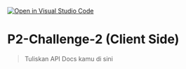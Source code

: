 [![Open in Visual Studio Code](https://classroom.github.com/assets/open-in-vscode-2e0aaae1b6195c2367325f4f02e2d04e9abb55f0b24a779b69b11b9e10269abc.svg)](https://classroom.github.com/online_ide?assignment_repo_id=15357849&assignment_repo_type=AssignmentRepo)
# P2-Challenge-2 (Client Side)

> Tuliskan API Docs kamu di sini
